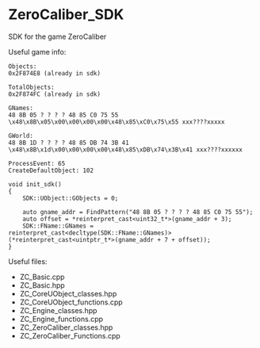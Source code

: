 # ZeroCaliber_SDK
SDK for the game ZeroCaliber

Useful game info:
```
Objects:
0x2F874E8 (already in sdk)

TotalObjects: 
0x2F874FC (already in sdk)

GNames:
48 8B 05 ? ? ? ? 48 85 C0 75 55
\x48\x8B\x05\x00\x00\x00\x00\x48\x85\xC0\x75\x55 xxx????xxxxx

GWorld:
48 8B 1D ? ? ? ? 48 85 DB 74 3B 41
\x48\x8B\x1d\x00\x00\x00\x00\x48\x85\xDB\x74\x3B\x41 xxx????xxxxxx

ProcessEvent: 65
CreateDefaultObject: 102

void init_sdk()
{
	SDK::UObject::GObjects = 0;

	auto gname_addr = FindPattern("48 8B 05 ? ? ? ? 48 85 C0 75 55");
	auto offset = *reinterpret_cast<uint32_t*>(gname_addr + 3);
	SDK::FName::GNames = reinterpret_cast<decltype(SDK::FName::GNames)>(*reinterpret_cast<uintptr_t*>(gname_addr + 7 + offset));
}
```

Useful files:
- ZC_Basic.cpp
- ZC_Basic.hpp
- ZC_CoreUObject_classes.hpp
- ZC_CoreUObject_functions.cpp
- ZC_Engine_classes.hpp
- ZC_Engine_functions.cpp
- ZC_ZeroCaliber_classes.hpp
- ZC_ZeroCaliber_Functions.cpp
